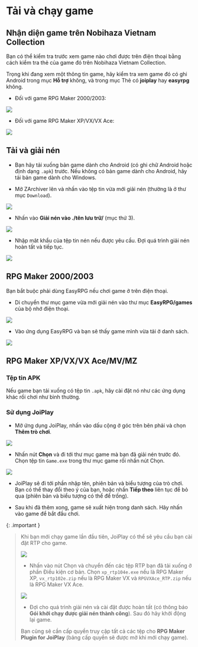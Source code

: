 # Tải và chạy game

## Nhận diện game trên Nobihaza Vietnam Collection

Bạn có thể kiểm tra trước xem game nào chơi được trên điện thoại bằng cách kiểm tra thẻ của game đó trên Nobihaza Vietnam Collection.

Trọng khi đang xem một thông tin game, hãy kiểm tra xem game đó có ghi Android trong mục **Hỗ trợ** không, và trong mục Thẻ có **joiplay** hay **easyrpg** không.

* Đối với game RPG Maker 2000/2003:

![](images/image-3.png)

* Đối với game RPG Maker XP/VX/VX Ace:

![](images/image-2.png)

## Tải và giải nén

* Bạn hãy tải xuống bản game dành cho Android (có ghi chữ Android hoặc định dạng `.apk`) trước. Nếu không có bản game dành cho Android, hãy tải bản game dành cho Windows.

* Mở ZArchiver lên và nhấn vào tệp tin vừa mới giải nén (thường là ở thư mục `Download`).

![](images/tempFileForShare_20250731-122732.png)

* Nhấn vào **Giải nén vào ./tên lưu trữ/** (mục thứ 3).

![](images/image-4.png)

* Nhập mât khẩu của tệp tin nén nếu được yêu cầu. Đợi quá trình giải nén hoàn tất và tiếp tục.

![](images/tempFileForShare_20250731-123120.png)

## RPG Maker 2000/2003

Bạn bắt buộc phải dùng EasyRPG nếu chơi game ở trên điện thoại.

* Di chuyển thư mục game vừa mới giải nén vào thư mục **EasyRPG/games** của bộ nhớ điện thoại.

![](images/tempFileForShare_20250731-123324.png)

* Vào ứng dụng EasyRPG và bạn sẽ thấy game mình vừa tải ở danh sách.

![](images/tempFileForShare_20250731-123408.png)

## RPG Maker XP/VX/VX Ace/MV/MZ

### Tệp tin APK

Nếu game bạn tải xuống có tệp tin `.apk`, hãy cài đặt nó như các ứng dụng khác rồi chơi như bình thường.

### Sử dụng JoiPlay

* Mở ứng dụng JoiPlay, nhấn vào dấu cộng ở góc trên bên phải và chọn **Thêm trò chơi**.

![](images/image-5.png)

* Nhấn nút **Chọn** và đi tới thư mục game mà bạn đã giải nén trước đó. Chọn tệp tin `Game.exe` trong thư mục game rồi nhấn nút Chọn.

![](images/tempFileForShare_20250731-124153.png)

* JoiPlay sẽ đi tới phần nhập tên, phiên bản và biểu tượng của trò chơi. Bạn có thể thay đổi theo ý của bạn, hoặc nhấn **Tiếp theo** liên tục để bỏ qua (phiên bản và biểu tượng có thể để trống).

* Sau khi đã thêm xong, game sẽ xuất hiện trong danh sách. Hãy nhấn vào game để bắt đầu chơi.

{: .important }
> Khi bạn mới chạy game lần đầu tiên, JoiPlay có thể sẽ yêu cầu bạn cài đặt RTP cho game.
>
> ![](images/tempFileForShare_20250731-204427.png)
>
> * Nhấn vào nút Chọn và chuyển đến các tệp RTP bạn đã tải xuống ở phần Điều kiện cơ bản. Chọn `xp_rtp104e.exe` nếu là RPG Maker XP, `vx_rtp102e.zip` nếu là RPG Maker VX và `RPGVXAce_RTP.zip` nếu là RPG Maker VX Ace.
>
> ![](images/tempFileForShare_20250731-204648.png)
>
> * Đợi cho quá trình giải nén và cài đặt được hoàn tất (có thông báo **Gói khởi chạy được giải nén thành công**). Sau đó hãy khởi động lại game.
>
> Bạn cũng sẽ cần cấp quyền truy cập tất cả các tệp cho **RPG Maker Plugin for JoiPlay** (bảng cấp quyền sẽ được mở khi mới chạy game).
